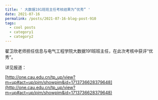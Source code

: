 ```yaml
---
title: ' 大数据191班班主任考核结果为“优秀” '
date: 2021-07-16
permalink: /posts/2021-07-16-blog-post-910
tags:
  - cool posts
  - category1
  - category2
---
```



翟卫欣老师担任信息与电气工程学院大数据191班班主任，在此次考核中获评“优秀”。

 

详见报道：


[http://one.cau.edu.cn/tp_up/view?m=up#act=up/pim/showpim&id=1713736628379648](http://one.cau.edu.cn/tp_up/view?m=up#act=up/pim/showpim&id=1713736628379648)
